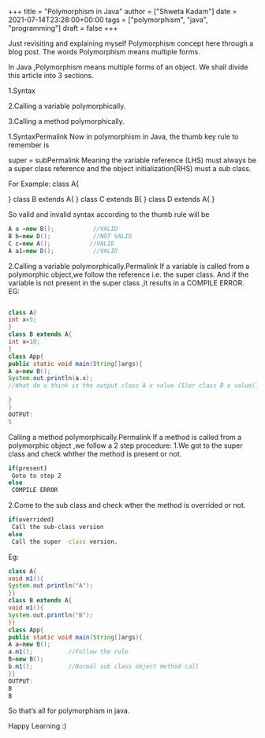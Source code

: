 +++
title = "Polymorphism in Java"
author = ["Shweta Kadam"]
date = 2021-07-14T23:28:00+00:00
tags = ["polymorphism", "java", "programming"]
draft = false
+++

Just revisiting and explaining myself Polymorphism concept here through a blog post. The words Polymorphism means multiple forms.

In Java ,Polymorphism means multiple forms of an object. We shall divide this article into 3 sections.

1.Syntax

2.Calling a variable polymorphically.

3.Calling a method polymorphically.

1.SyntaxPermalink
Now in polymorphism in Java, the thumb key rule to remember is

super = subPermalink
Meaning the variable reference (LHS) must always be a super class reference and the object initialization(RHS) must a sub class.

For Example: class A{

} class B extends A{ }
class C extends B{ }
class D extends A{ }

So valid and invalid syntax according to the thumb rule will be

```java
A a =new B();           //VALID
B b=new D();            //NOT VALID
C c=new A();           //VALID
A a1=new D();           //VALID
```

2.Calling a variable polymorphically.Permalink
If a variable is called from a polymorphic object,we follow the reference i.e. the super class. And if the variable is not present in the super class ,it results in a COMPILE ERROR. EG:

```java

class A{
int x=5;
}
class B extends A{
int x=10;
}
class App{
public static void main(String[]args){
A a=new B();
System.out.println(a.x);
//What do u think is the output class A x value (5)or class B x value(10)?Follow the rule.

}
}
OUTPUT:
5
```

Calling a method polymorphically.Permalink
If a method is called from a polymorphic object ,we follow a 2 step procedure: 1.We got to the super class and check whther the method is present or not.

```bash
if(present)
 Goto to step 2
else
 COMPILE ERROR
```

2.Come to the sub class and check wther the method is overrided or not.

```bash
if(overrided)
 Call the sub-class version
else
 Call the super -class version.
```

Eg:

```java
class A{
void m1(){
System.out.println("A");
}}
class B extends A{
void m1(){
System.out.println("B");
}}
class App{
public static void main(String[]args){
A a=new B();
a.m1();          //Follow the rule
B=new B();
b.m1();          //Normal sub class object method call
}}
OUTPUT:
B
B
```

So that’s all for polymorphism in java.

Happy Learning :)
